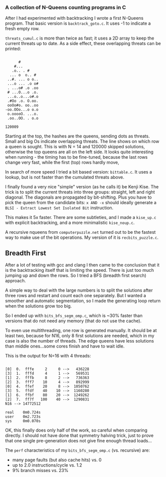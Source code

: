 ### A collection of N-Queens counting programs in C

After I had experimented with backtracking I wrote a first N-Queens program. That basic 
version is `backtrack_goto.c`. It uses -1 to indicate a fresh empty row.

`threats_cumul.c` is more than twice as fast; it uses a 2D array to keep the current 
threats up to date. As a side effect, these overlapping threats can be printed:

```

      #        
    #...       
   .o.. . #    
  ... o  o.. # 
 ..#. ... o o..
 ...o ... .o o#
 . ...o# .o .oo
 # ...O...o .o.
 ...o..o...o#.o
 .#Oo .o. O.oo.
 ooOo#o. oo..oo
-oo.OOo...o o.o
 o.ooooO. ...o.
 .oo..OO. . o.o

120009       

```

Starting at the top, the hashes are the queens, sending dots as threats. Small and big Os 
indicate overlapping threats. The line shows on which row a queen is sought. This is with
N = 14 and 120000 skipped solutions, otherwise the top queens are all on the left side.
It looks quite interesting when running - the timing has to be fine-tuned, because the last 
rows change very fast, while the first (top) rows hardly move,

In search of more speed I tried a bit based version: `bittable.c`. It uses a lookup, but is not 
faster than the cumulated threats above.

I finally found a very nice "simple" version (as he calls it) be Kenji Kise. The trick is to 
split the current threats into three groups: straight, left and right diagonal. The diagonals are propagated
by bit-shifting. Plus you have to pick the queen from the candidate bits: `x AND -x` should ideally 
generate a `BLSI - Extract Lowest Set Isolated Bit` instruction.

This makes it 5x faster. There are some subtleties, and I made a `kise_up.c` with explicit backtracking, 
and a more minimalistic `kise_noup.c`.   

A recursive nqueens from `computerpuzzle.net` turned out to be the fastest way to make use of the bit operations. 
My version of it is `recbits_puzzle.c`. 

## Breadth First

After a lot of testing with gcc and clang I then came to the conclusion that it is the backtracking itself that 
is limiting the speed. There is just too much jumping up and down the rows. So I tried a BFS (breadth first search)
approach. 

A simple way to deal with the large numbers is to split the solutions after three rows and restart and count each one separately.
But I wanted a smoother and automatic segmentation, so I made the generating loop return when the solutions grow too big.

So I ended up with `bits_bfs_segm_omp.c`, which is ~30% faster than versions that do not need any memory (that do not use the cache).  

To even use multithreading, one row is generated manually. It should be at least two, because for N16, only 8 first solutions
are needed, which in my case is also the number of threads. The edge queens have less solutions than middle ones...some cores finish and 
have to wait idle. 

This is the output for N=16 with 4 threads:


```

[0]  0.  fffe     2     0 -->   436228
[3]  1.  fffd     4     1 -->   569531
[1]  2.  fffb     8     2 -->   736363
[2]  3.  fff7    10     4 -->   892999
[0]  4.  ffef    20     8 -->  1050762
[3]  5.  ffdf    40    10 -->  1160280
[1]  6.  ffbf    80    20 -->  1249262
[2]  7.  ff7f   100    40 -->  1290831
N16 --> 14772512

real    0m0.724s
user    0m2.723s
sys     0m0.070s

```

OK, this finally does only half of the work, so careful when comparing directly. I should not have 
done that symmetry halving trick, just to prove that one single pre-generation does not give fine 
enough thread loads...

The `perf` characteristics of my `bits_bfs_segm_omp.c` (vs. recursive) are:

- many page faults (but also cache hits) vs. 0 
- up to 2.0 instructions/cycle           vs. 1.2   
- 9% branch misses                       vs. 23%   





 
































  










 












 

 








